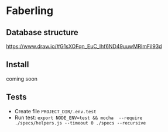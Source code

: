 # Faberling

## Database structure ##
https://www.draw.io/#G1sXOFqn_EuC_Ihf6ND49uuwMRImFil93d

## Install ##
coming soon

## Tests ##

 - Create file `PROJECT_DIR/.env.test` 
 - Run test: `export NODE_ENV=test && mocha  --require ./specs/helpers.js --timeout 0 ./specs --recursive`

